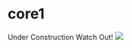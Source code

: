 # core1
Under Construction Watch Out!
![](https://i.pinimg.com/originals/bc/78/ea/bc78ea2aa84a3776d6b54d6a04e9da86.gif)
